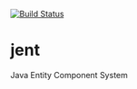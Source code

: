 [![Build Status](https://travis-ci.org/GameOSS/jent.svg?branch=master)](https://travis-ci.org/GameOSS/jent)

jent
====

Java Entity Component System
